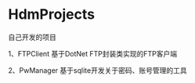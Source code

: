 # HdmProjects
自己开发的项目

1、FTPClient 
	基于DotNet FTP封装类实现的FTP客户端

2、PwManager
	基于sqlite开发关于密码、账号管理的工具
	